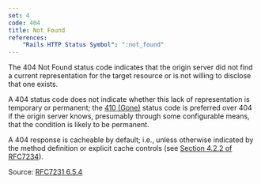 ```yaml
---
set: 4
code: 404
title: Not Found
references:
    "Rails HTTP Status Symbol": ":not_found"
---
```


The 404 Not Found status code indicates that the origin server did not find a
current representation for the target resource or is not willing to disclose
that one exists.

A 404 status code does not indicate whether this lack of representation is
temporary or permanent; the [410 (Gone)](/410) status code is preferred over 404
if the origin server knows, presumably through some configurable means, that the
condition is likely to be permanent.

A 404 response is cacheable by default; i.e., unless otherwise indicated by the
method definition or explicit cache controls
(see [Section 4.2.2 of RFC7234][2]).

Source: [RFC7231 6.5.4][1]

[1]: <http://tools.ietf.org/html/rfc7231#section-6.5.4>
[2]: <http://tools.ietf.org/html/rfc7234#section-4.2.2>